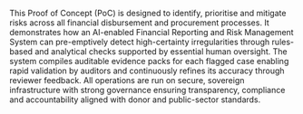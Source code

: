 
This Proof of Concept (PoC) is designed to identify, prioritise and mitigate risks across all financial disbursement and procurement processes. It demonstrates how an AI-enabled Financial Reporting and Risk Management System can pre-emptively detect high-certainty irregularities through rules-based and analytical checks supported by essential human oversight. The system compiles auditable evidence packs for each flagged case enabling rapid validation by auditors and continuously refines its accuracy through reviewer feedback. All operations are run on secure, sovereign infrastructure with strong governance ensuring transparency, compliance and accountability aligned with donor and public-sector standards.

